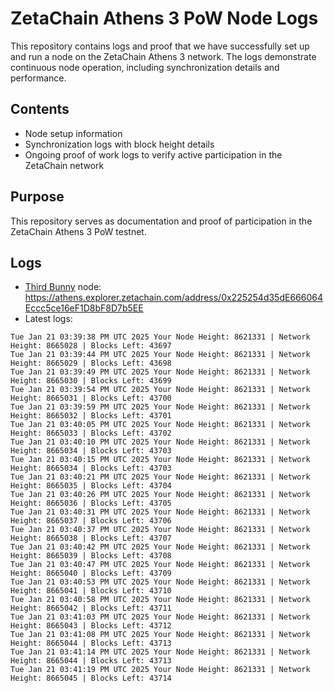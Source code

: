 # ZetaChain Athens 3 PoW Node Logs
This repository contains logs and proof that we have successfully set up and run a node on the ZetaChain Athens 3 network. The logs demonstrate continuous node operation, including synchronization details and performance.

## Contents
- Node setup information
- Synchronization logs with block height details
- Ongoing proof of work logs to verify active participation in the ZetaChain network

## Purpose
This repository serves as documentation and proof of participation in the ZetaChain Athens 3 PoW testnet.

## Logs

- [Third Bunny](https://thirdbunny.xyz/) node: https://athens.explorer.zetachain.com/address/0x225254d35dE666064Eccc5ce16eF1D8bF8D7b5EE
- Latest logs:
```
Tue Jan 21 03:39:38 PM UTC 2025 Your Node Height: 8621331 | Network Height: 8665028 | Blocks Left: 43697
Tue Jan 21 03:39:44 PM UTC 2025 Your Node Height: 8621331 | Network Height: 8665029 | Blocks Left: 43698
Tue Jan 21 03:39:49 PM UTC 2025 Your Node Height: 8621331 | Network Height: 8665030 | Blocks Left: 43699
Tue Jan 21 03:39:54 PM UTC 2025 Your Node Height: 8621331 | Network Height: 8665031 | Blocks Left: 43700
Tue Jan 21 03:39:59 PM UTC 2025 Your Node Height: 8621331 | Network Height: 8665032 | Blocks Left: 43701
Tue Jan 21 03:40:05 PM UTC 2025 Your Node Height: 8621331 | Network Height: 8665033 | Blocks Left: 43702
Tue Jan 21 03:40:10 PM UTC 2025 Your Node Height: 8621331 | Network Height: 8665034 | Blocks Left: 43703
Tue Jan 21 03:40:15 PM UTC 2025 Your Node Height: 8621331 | Network Height: 8665034 | Blocks Left: 43703
Tue Jan 21 03:40:21 PM UTC 2025 Your Node Height: 8621331 | Network Height: 8665035 | Blocks Left: 43704
Tue Jan 21 03:40:26 PM UTC 2025 Your Node Height: 8621331 | Network Height: 8665036 | Blocks Left: 43705
Tue Jan 21 03:40:31 PM UTC 2025 Your Node Height: 8621331 | Network Height: 8665037 | Blocks Left: 43706
Tue Jan 21 03:40:37 PM UTC 2025 Your Node Height: 8621331 | Network Height: 8665038 | Blocks Left: 43707
Tue Jan 21 03:40:42 PM UTC 2025 Your Node Height: 8621331 | Network Height: 8665039 | Blocks Left: 43708
Tue Jan 21 03:40:47 PM UTC 2025 Your Node Height: 8621331 | Network Height: 8665040 | Blocks Left: 43709
Tue Jan 21 03:40:53 PM UTC 2025 Your Node Height: 8621331 | Network Height: 8665041 | Blocks Left: 43710
Tue Jan 21 03:40:58 PM UTC 2025 Your Node Height: 8621331 | Network Height: 8665042 | Blocks Left: 43711
Tue Jan 21 03:41:03 PM UTC 2025 Your Node Height: 8621331 | Network Height: 8665043 | Blocks Left: 43712
Tue Jan 21 03:41:08 PM UTC 2025 Your Node Height: 8621331 | Network Height: 8665044 | Blocks Left: 43713
Tue Jan 21 03:41:14 PM UTC 2025 Your Node Height: 8621331 | Network Height: 8665044 | Blocks Left: 43713
Tue Jan 21 03:41:19 PM UTC 2025 Your Node Height: 8621331 | Network Height: 8665045 | Blocks Left: 43714
```
